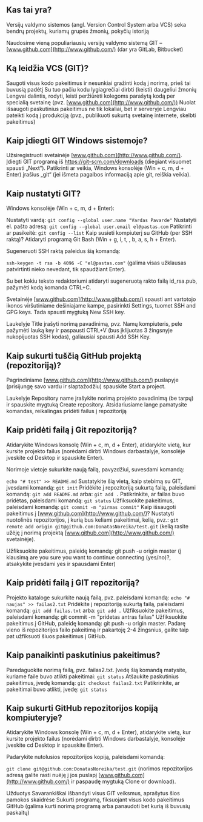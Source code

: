 ## Kas tai yra?
Versijų valdymo sistemos (angl. Version Control System arba VCS) seka bendrų projektų, kuriamų grupės žmonių, pokyčių istoriją

Naudosime vieną populiariausių versijų valdymo sistemą GIT – [www.github.com](http://www.github.com/) (dar yra GitLab, Bitbucket)

## Ką leidžia VCS (GIT)?
Saugoti visus kodo pakeitimus ir nesunkiai gražinti kodą į norimą, prieš tai buvusią padėtį
Su tuo pačiu kodu lygiagrečiai dirbti (keisti) daugeliui žmonių
Lengvai dalintis, rodyti, leisti peržiūrėti kolegoms parašytą kodą per specialią svetainę (pvz. [www.github.com](http://www.github.com/))
Nuolat išsaugoti paskutinius pakeitimus ne tik lokaliai, bet ir serveryje
Lengviau pateikti kodą į produkciją (pvz., publikuoti sukurtą svetainę internete, skelbti pakeitimus)
## Kaip įdiegti GIT Windows sistemoje?
Užsiregistruoti svetainėje [www.github.com](http://www.github.com/).
Įdiegti GIT programą iš https://git-scm.com/downloads (diegiant visuomet spausti „Next“).
Patikrinti ar veikia, Windows konsolėje (Win + c, m, d + Enter) įrašius „git“ (jei išmeta pagalbos informaciją apie git, reiškia veikia).
## Kaip nustatyti GIT?
Windows konsolėje (Win + c, m, d + Enter):

Nustatyti vardą:
`git config --global user.name "Vardas Pavarde"`
Nustatyti el. pašto adresą:
`git config --global user.email el@pastas.com`
Patikrinti ar pasikeitė:
`git config --list`
Kaip susieti kompiuterį su GitHub (per SSH raktą)?
Atidaryti programą Git Bash (Win + g, i, t, , b, a, s, h + Enter).

Sugeneruoti SSH raktą paleidus šią komandą:

`ssh-keygen -t rsa -b 4096 -C "el@pastas.com"`
(galima visas užklausas patvirtinti nieko nevedant, tik spaudžiant Enter).

Su bet kokiu teksto redaktoriumi atidaryti sugeneruotą rakto failą id_rsa.pub, pažymėti kodą komanda CTRL+C.

Svetainėje [www.github.com](http://www.github.com/) spausti ant vartotojo ikonos viršutiniame dešiniajame kampe, pasirinkti Settings, tuomet SSH and GPG keys. Tada spausti mygtuką New SSH key.

Laukelyje Title įrašyti norimą pavadinimą, pvz. Namų kompiuteris, pele pažymėti lauką key ir paspausti CTRL+V (bus įklijuotas 3 žingsnyje nukopijuotas SSH kodas), galiausiai spausti Add SSH Key.

## Kaip sukurti tuščią GitHub projektą (repozitoriją)?
Pagrindiniame [www.github.com](http://www.github.com/) puslapyje (prisijungę savo vardu ir slaptažodžiu) spauskite Start a project.

Laukelyje Repository name įrašykite norimą projekto pavadinimą (be tarpų) ir spauskite mygtuką Create repository. Atsidariusiame lange pamatysite komandas, reikalingas pridėti failus į repozitoriją

## Kaip pridėti failą į Git repozitoriją?
Atidarykite Windows konsolę (Win + c, m, d + Enter), atidarykite vietą, kur kursite projekto failus (norėdami dirbti Windows darbastalyje, konsolėje įveskite cd Desktop ir spauskite Enter).

Norimoje vietoje sukurkite naują failą, pavyzdžiui, suvesdami komandą:

`echo "# test" >> README.md`
Sustatykite šią vietą, kaip stebimą su GIT, įvesdami komandą:
`git init`
Pridėkite į repozitoriją sukurtą failą, paleisdami komandą:
`git add README.md`
arba:
`git add .`
Patikrinkite, ar failas buvo pridėtas, paleisdami komandą:
`git status`
Užfiksuokite pakeitimus, paleisdami komandą:
`git commit -m "pirmas commit"`
Kaip išsaugoti pakeitimus į [www.github.com](http://www.github.com/)?
Nustatyti nuotolinės repozitorijos, į kurią bus keliami pakeitimai, kelią, pvz.:
`git remote add origin git@github.com:DonatasNoreika/test.git`
(kelią rasite užėję į norimą projektą [www.github.com](http://www.github.com/) svetainėje).

Užfiksuokite pakeitimus, paleidę komandą:
git push -u origin master
(į klausimą are you sure you want to continue connecting (yes/no)?, atsakykite įvesdami yes ir spausdami Enter)

## Kaip pridėti failą į GIT repozitoriją?
Projekto kataloge sukurkite naują failą, pvz. paleisdami komandą:
`echo "# naujas" >> failas2.txt`
Pridėkite į repozitoriją sukurtą failą, paleisdami komandą:
`git add failas.txt`
arba:
`git add .`
Užfiksuokite pakeitimus, paleisdami komandą:
git commit -m "pridetas antras failas"
Užfiksuokite pakeitimus į GitHub, paleidę komandą:
git push -u origin master.
Padarę vieno iš repozitorijos failo pakeitimą ir pakartoję 2-4 žingsnius, galite taip pat užfiksuoti šiuos pakeitimus į GitHub.

## Kaip panaikinti paskutinius pakeitimus?
Paredaguokite norimą failą, pvz. failas2.txt. Įvedę šią komandą matysite, kuriame faile buvo atlikti pakeitimai:
`git status`
Atšaukite paskutinius pakeitimus, įvedę komandą:
`git checkout failas2.txt`
Patikrinkite, ar pakeitimai buvo atlikti, įvedę:
`git status`
## Kaip sukurti GitHub repozitorijos kopiją kompiuteryje?
Atidarykite Windows konsolę (Win + c, m, d + Enter), atidarykite vietą, kur kursite projekto failus (norėdami dirbti Windows darbastalyje, konsolėje įveskite cd Desktop ir spauskite Enter).

Padarykite nutolusios repozitorijos kopiją, paleisdami komandą:

`git clone git@github.com:DonatasNoreika/test.git`
(norimos repozitorijos adresą galite rasti nuėję į jos puslapį [www.github.com](http://www.github.com/) ir paspaudę mygtuką Clone or download).

Užduotys
Savarankiškai išbandyti visus GIT veiksmus, aprašytus šios pamokos skaidrėse
Sukurti programą, fiksuojant visus kodo pakeitimus GitHub (galima kurti norimą programą arba panaudoti bet kurią iš buvusių paskaitų)